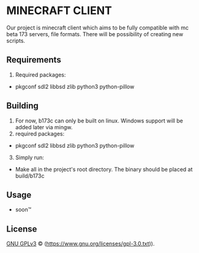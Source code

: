 # MINECRAFT CLIENT

Our project is minecraft client which aims to be fully compatible with mc beta 173 servers, file formats. There will be possibility of creating new scripts.

## Requirements

1. Required packages:
  - pkgconf sdl2 libbsd zlib python3 python-pillow

## Building

1. For now, b173c can only be built on linux. Windows support will be added later via mingw.
2. required packages:
 -  pkgconf sdl2 libbsd zlib python3 python-pillow
3. Simply run:
  - Make all in the project's root directory. The binary should be placed at build/b173c

## Usage

- soon™

## License

[GNU GPLv3](LICENSE) © (https://www.gnu.org/licenses/gpl-3.0.txt)).

